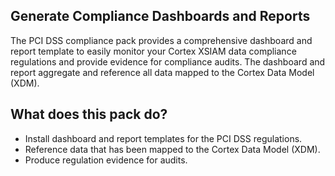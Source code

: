 ## **Generate Compliance Dashboards and Reports**
The PCI DSS compliance pack provides a comprehensive dashboard and report template to easily monitor your Cortex XSIAM data compliance regulations and provide evidence for compliance audits. The dashboard and report aggregate and reference all data mapped to the Cortex Data Model (XDM).

## **What does this pack do?**
- Install dashboard and report templates for the PCI DSS regulations.
- Reference data that has been mapped to the Cortex Data Model (XDM).
- Produce regulation evidence for audits.
